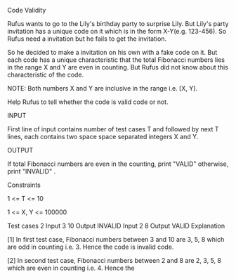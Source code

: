 Code Validity

Rufus wants to go to the Lily's birthday party to surprise Lily. But Lily's party invitation has a unique code on it which is in the form X-Y(e.g. 123-456). So Rufus need a invitation but he fails to get the invitation.

So he decided to make a invitation on his own with a fake code on it. But each code has a unique characteristic that the total Fibonacci numbers lies in the range X and Y are even in counting. But Rufus did not know about this characteristic of the code.

NOTE: Both numbers X and Y are inclusive in the range i.e. [X, Y].

Help Rufus to tell whether the code is valid code or not.

INPUT

First line of input contains number of test cases T and followed by next T lines, each contains two space space separated integers X and Y.

OUTPUT

If total Fibonacci numbers are even in the counting, print "VALID" otherwise, print "INVALID" .

Constraints

1 <= T <= 10

1 <= X, Y <= 100000

Test cases 2
Input   3 10 Output    INVALID
Input   2 8  Output    VALID
Explanation

[1] In first test case, Fibonacci numbers between 3 and 10 are 3, 5, 8 which are odd in counting i.e. 3. Hence the code is invalid code.

[2] In second test case, Fibonacci numbers between 2 and 8 are 2, 3, 5, 8 which are even in counting i.e. 4. Hence the